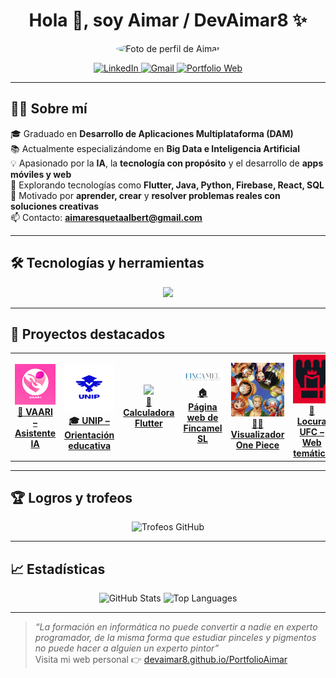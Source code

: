 <h1 align="center">Hola 👋, soy Aimar / DevAimar8 ✨</h1> 

<p align="center">
  <img src="https://avatars.githubusercontent.com/u/160763813?s=400&u=105ec69cf88f27ca26454b11437d2d8691d7eb20&v=4" width="200" style="border-radius: 50%" alt="Foto de perfil de Aimar"/> 
</p>

<p align="center">
  <a href="https://www.linkedin.com/in/aimar-esqueta-albert-a0a33b302/" target="_blank">
    <img src="https://img.shields.io/badge/LinkedIn-0077B5?style=for-the-badge&logo=linkedin&logoColor=white" alt="LinkedIn" />
  </a>
  <a href="mailto:aimaresquetaalbert@gmail.com" target="_blank">
    <img src="https://img.shields.io/badge/Gmail-D14836?style=for-the-badge&logo=gmail&logoColor=white" alt="Gmail" />
  </a>
  <a href="https://portfolio-aimar.vercel.app/" target="_blank">
    <img src="https://img.shields.io/badge/🌐%20Portfolio%20Web-282C34?style=for-the-badge&logo=github&logoColor=white" alt="Portfolio Web" />
  </a>
</p>

---

## 🧑‍💻 Sobre mí

🎓 Graduado en **Desarrollo de Aplicaciones Multiplataforma (DAM)**  
📚 Actualmente especializándome en **Big Data e Inteligencia Artificial**  
💡 Apasionado por la **IA**, la **tecnología con propósito** y el desarrollo de **apps móviles y web**  
📱 Explorando tecnologías como **Flutter, Java, Python, Firebase, React, SQL**  
🎯 Motivado por **aprender, crear** y **resolver problemas reales con soluciones creativas**  
📫 Contacto: **aimaresquetaalbert@gmail.com**

---

## 🛠️ Tecnologías y herramientas

<p align="center">
  <img src="https://skillicons.dev/icons?i=androidstudio,java,dart,flutter,py,html,css,js,mysql,sqlite,mongodb,firebase,git,github,docker,vscode,eclipse&perline=10" />
</p>

---

## 🚀 Proyectos destacados

<table>
  <tr>
    <td align="center">
      <a href="https://github.com/DevAimar8/VAARI">
        <img src="https://raw.githubusercontent.com/DevAimar8/VAARI/main/VAARI.png" width="120px"/><br/>
        <strong>🤖 VAARI – Asistente IA</strong>
      </a>
    </td>
    <td align="center">
      <a href="https://github.com/DevAimar8/UNIP">
        <img src="https://raw.githubusercontent.com/DevAimar8/UNIP/main/UNIP.png" width="120px"/><br/>
        <strong>🎓 UNIP – Orientación educativa</strong>
      </a>
    </td>
    <td align="center">
      <a href="https://github.com/DevAimar8/CalculadoraFlutter">
        <img src="https://raw.githubusercontent.com/DevAimar8/CalculadoraFlutter/main/CalculadoraFlutter.png" width="120px"/><br/>
        <strong>🧮 Calculadora Flutter</strong>
      </a>
    </td>
        <td align="center">
      <a href="https://github.com/DevAimar8/FincamelillaSL">
        <img src="https://raw.githubusercontent.com/DevAimar8/FincamelillaSL/main/fincamel-1.webp" width="120px"/><br/>
        <strong>🏠 Página web de Fincamel SL</strong>
      </a>
    </td>
    <td align="center">
      <a href="https://github.com/DevAimar8/VisualizadorPersonajes-OnePiece">
        <img src="https://raw.githubusercontent.com/DevAimar8/VisualizadorPersonajes-OnePiece/main/onepiece.png" width="120px"/><br/>
        <strong>🏴‍☠️ Visualizador One Piece</strong>
      </a>
    </td>
    <td align="center">
      <a href="https://github.com/DevAimar8/LocuraUFC">
        <img src="https://raw.githubusercontent.com/DevAimar8/LocuraUFC/main/Imágenes/logo.png" width="120px"/><br/>
        <strong>🥋 Locura UFC – Web temática</strong>
      </a>
    </td>
    <td align="center">
      <a href="https://github.com/DevAimar8/Proyectos-Java-Basicos">
        <img src="https://github.com/DevAimar8/Proyectos-Java-Basicos/blob/main/java.jpg" width="120px"/><br/>
        <strong>☕ Proyectos Java Básicos</strong>
      </a>
    </td>
  </tr>
</table>

---

## 🏆 Logros y trofeos

<p align="center">
  <img src="https://github-profile-trophy.vercel.app/?username=DevAimar8&theme=radical&no-bg=true&row=1&column=7" alt="Trofeos GitHub"/>
</p>

---

## 📈 Estadísticas

<p align="center">
  <img src="https://github-readme-stats.vercel.app/api?username=DevAimar8&show_icons=true&theme=radical&hide_title=false&count_private=true" alt="GitHub Stats" />
  <img src="https://github-readme-stats.vercel.app/api/top-langs/?username=DevAimar8&layout=compact&theme=radical" alt="Top Languages" />
</p>

---

> *“La formación en informática no puede convertir a nadie en experto programador, de la
misma forma que estudiar pinceles y pigmentos no puede hacer a alguien un experto pintor”*  
> Visita mi web personal 👉 [devaimar8.github.io/PortfolioAimar](https://devaimar8.github.io/PortfolioAimar/)

